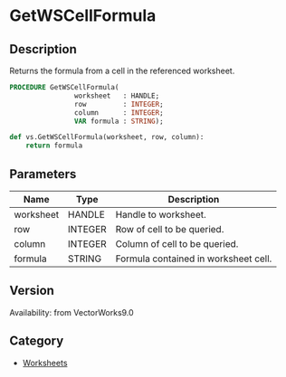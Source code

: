 # GetWSCellFormula

## Description
Returns the formula from a cell in the referenced worksheet.

```pascal
PROCEDURE GetWSCellFormula(
				worksheet   : HANDLE;
				row         : INTEGER;
				column      : INTEGER;
				VAR formula : STRING);
```

```python
def vs.GetWSCellFormula(worksheet, row, column):
    return formula
```

## Parameters
|Name|Type|Description|
|---|---|---|
|worksheet|HANDLE|Handle to worksheet.|
|row|INTEGER|Row of cell to be queried.|
|column|INTEGER|Column of cell to be queried.|
|formula|STRING|Formula contained in worksheet cell.|

## Version
Availability: from VectorWorks9.0

## Category
* [Worksheets](../Categories/Worksheets.md)
